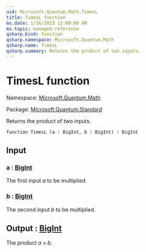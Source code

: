 ```yaml
---
uid: Microsoft.Quantum.Math.TimesL
title: TimesL function
ms.date: 1/26/2023 12:00:00 AM
ms.topic: managed-reference
qsharp.kind: function
qsharp.namespace: Microsoft.Quantum.Math
qsharp.name: TimesL
qsharp.summary: Returns the product of two inputs.
---
```


# TimesL function

Namespace: [Microsoft.Quantum.Math](xref:Microsoft.Quantum.Math)

Package: [Microsoft.Quantum.Standard](https://nuget.org/packages/Microsoft.Quantum.Standard)


Returns the product of two inputs.

```qsharp
function TimesL (a : BigInt, b : BigInt) : BigInt
```


## Input

### a : [BigInt](xref:microsoft.quantum.qsharp.valueliterals#bigint-literals)

The first input $a$ to be multiplied.


### b : [BigInt](xref:microsoft.quantum.qsharp.valueliterals#bigint-literals)

The second input $b$ to be multiplied.



## Output : [BigInt](xref:microsoft.quantum.qsharp.valueliterals#bigint-literals)

The product $a \times b$.